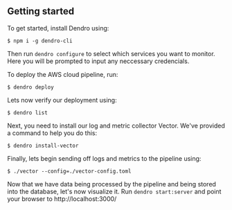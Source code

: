 ## Getting started

To get started, install Dendro using:

```console
$ npm i -g dendro-cli
```

Then run `dendro configure` to select which services you want to monitor. Here you will be prompted to input any neccessary credencials.

To deploy the AWS cloud pipeline, run:

```console
$ dendro deploy
```

Lets now verify our deployment using:

```console
$ dendro list
```

Next, you need to install our log and metric collector Vector. We've provided a command to help you do this:

```console
$ dendro install-vector
```

Finally, lets begin sending off logs and metrics to the pipeline using:

```console
$ ./vector --config=./vector-config.toml
```

Now that we have data being processed by the pipeline and being stored into the database, let's now visualize it. Run `dendro start:server` and point your browser to http://localhost:3000/
